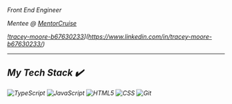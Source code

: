 <p><em>Front End Engineer
<p><em>Mentee @ <a href="https://mentorcruise.com/">MentorCruise
</a>
</em></p>
 

[!tracey-moore-b67630233](https://img.shields.io/badge/TraceyMoore-%230077B5.svg?style=for-the-badge&logo=linkedin&logoColor=white)](https://www.linkedin.com/in/tracey-moore-b67630233/)


---

## My Tech Stack :heavy_check_mark:
![TypeScript](https://img.shields.io/badge/typescript-%23007ACC.svg?style=for-the-badge&logo=typescript&logoColor=white) ![JavaScript](https://img.shields.io/badge/javascript-%23323330.svg?style=for-the-badge&logo=javascript&logoColor=%23F7DF1E) ![HTML5](https://img.shields.io/badge/HTML5-E34F26?style=for-the-badge&logo=html5&logoColor=white) ![CSS](https://img.shields.io/badge/CSS3-1572B6?style=for-the-badge&logo=css3&logoColor=white) ![Git](https://img.shields.io/badge/git-%23F05033.svg?style=for-the-badge&logo=git&logoColor=white) 

